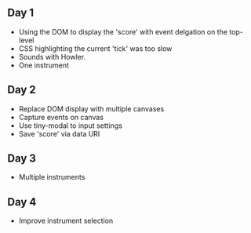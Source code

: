 ## Day 1

* Using the DOM to display the 'score' with event delgation on the top-level
* CSS highlighting the current 'tick' was too slow
* Sounds with Howler.
* One instrument

## Day 2

* Replace DOM display with multiple canvases
* Capture events on canvas
* Use tiny-modal to input settings
* Save 'score' via data URI

## Day 3

* Multiple instruments

## Day 4 

* Improve instrument selection